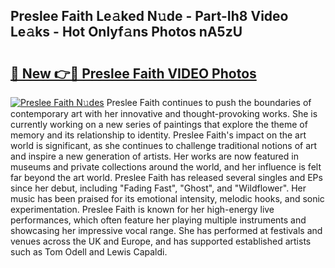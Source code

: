 ## Preslee Faith Le𝚊ked N𝚞de - Part-Ih8 Video Le𝚊ks - Hot Onlyf𝚊ns Photos nA5zU

# <h2><a href="http://ac54279.deff.icu/?id=Preslee+Faith">🔗 New 👉🔴 Preslee Faith VIDEO Photos</a></h2>

[![Preslee Faith N𝚞des](https://i.imgur.com/rIISA9y.gif)](http://ac54279.deff.icu/?id=Preslee+Faith)
Preslee Faith continues to push the boundaries of contemporary art with her innovative and thought-provoking works. She is currently working on a new series of paintings that explore the theme of memory and its relationship to identity. Preslee Faith's impact on the art world is significant, as she continues to challenge traditional notions of art and inspire a new generation of artists. Her works are now featured in museums and private collections around the world, and her influence is felt far beyond the art world. Preslee Faith has released several singles and EPs since her debut, including "Fading Fast", "Ghost", and "Wildflower". Her music has been praised for its emotional intensity, melodic hooks, and sonic experimentation. Preslee Faith is known for her high-energy live performances, which often feature her playing multiple instruments and showcasing her impressive vocal range. She has performed at festivals and venues across the UK and Europe, and has supported established artists such as Tom Odell and Lewis Capaldi.
